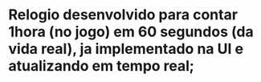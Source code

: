 # Relogio desenvolvido para contar 1hora (no jogo) em 60 segundos (da vida real), ja implementado na UI e atualizando em tempo real;
